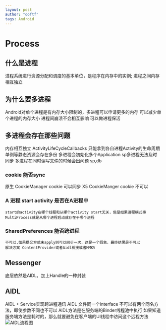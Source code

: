 ```yaml
---
layout: post
author: "ooftf"
tags: Android
---
```


# Process
## 什么是进程
进程系统进行资源分配和调度的基本单位，是程序在内存中的实例;
进程之间内存相互独立


## 为什么要多进程
Android对单个进程是有内存大小限制的，多进程可以申请更多的内存
可以减少单个进程的内存大小
进程间崩溃不会相互影响
可以做进程保活
## 多进程会存在那些问题
内存相互独立
    ActivityLifeCycleCallbacks 只能拿到各自进程Activity的生命周期
    单例等静态资源会存在多份
    多进程会初始化多个Application
    sp多进程无法及时同步
多进程在同时读写文件的时候会出问题
sp,db
### cookie 能否sync
原生 CookieManager cookie 可以同步
X5  CookieManger cookie 不可以
### A 进程 start activity 是否在A进程中
    start的activity在哪个线程和从哪个activity start无关，但是如果进程模式事MultiProcess就是从哪个进程启动就存在于哪个进程
### SharedPreferences 能否跨进程
    不可以,如果提交方式未apply则可以同步一次，这是一个假象，最终结果是不可以
    解决方案 ContentProvider或者Aidl桥接或者MMKV
    
## Messenger
底层依然是AIDL，加上Handle的一种封装
## AIDL
AIDL + Service实现跨进程通讯
AIDL 文件同一个interface 不可以有两个同名方法，即使参数不同也不可以
    AIDL方法是在服务端的Binder线程池中执行
    如果知道服务端方法是耗时的，那么就要避免在客户端的UI线程中访问这个远程方法
![AIDL流程图](http://assets.processon.com/chart_image/5c6f5920e4b0f0908a9d2f6d.png)
